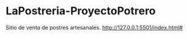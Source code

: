 # LaPostreria-ProyectoPotrero

Sitio de venta de postres artesanales. 
http://127.0.0.1:5501/index.html#
